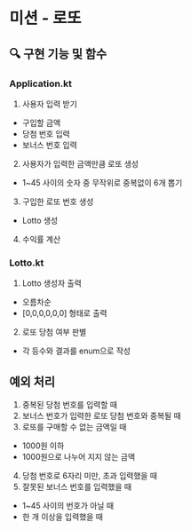 # 미션 - 로또

## 🔍 구현 기능 및 함수
### Application.kt
1. 사용자 입력 받기
- 구입할 금액
- 당첨 번호 입력
- 보너스 번호 입력
2. 사용자가 입력한 금액만큼 로또 생성
- 1~45 사이의 숫자 중 무작위로 중복없이 6개 뽑기
3. 구입한 로또 번호 생성
- Lotto 생성
4. 수익률 계산

### Lotto.kt
1. Lotto 생성자 출력
- 오름차순
- [0,0,0,0,0,0] 형태로 출력
2. 로또 당첨 여부 판별
- 각 등수와 결과를 enum으로 작성


## 예외 처리
1. 중복된 당첨 번호를 입력할 때
2. 보너스 번호가 입력한 로또 당첨 번호와 중복될 때
3. 로또를 구매할 수 없는 금액일 때
- 1000원 이하
- 1000원으로 나누어 지지 않는 금액
4. 당첨 번호로 6자리 미만, 초과 입력했을 때
5. 잘못된 보너스 번호를 입력했을 때
- 1~45 사이의 번호가 아닐 때
- 한 개 이상을 입력했을 때